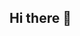## Hi there 👋

<!--
**xqgu0825/xqgu0825** is a ✨ _special_ ✨ repository because its `README.md` (this file) appears on your GitHub profile.

Here are some ideas to get you started:

- 🔭 I’m currently working on Soochow University
- 🌱 I’m currently learning nlp.
-->
